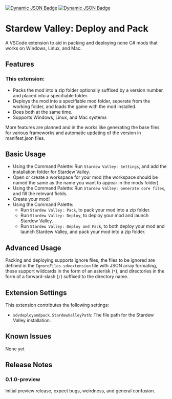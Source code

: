 [![Dynamic JSON Badge](https://img.shields.io/badge/dynamic/json?url=https%3A%2F%2Fraw.githubusercontent.com%2FAtlasV1224%2Fsdvdeployandpack%2Frefs%2Fheads%2Fmaster%2Fpackage.json&query=%24.version&label=Version&labelColor=%23333&color=%23555)](https://github.com/AtlasV1224/sdvdeployandpack/blob/master/CHANGELOG.md)
[![Dynamic JSON Badge](https://img.shields.io/badge/dynamic/json?url=https%3A%2F%2Fraw.githubusercontent.com%2FAtlasV1224%2Fsdvdeployandpack%2Frefs%2Fheads%2Fmaster%2Fpackage.json&query=%24.license&label=License&labelColor=%23333&color=%23555)](https://github.com/AtlasV1224/sdvdeployandpack/blob/master/LICENSE.txt)




# Stardew Valley: Deploy and Pack

A VSCode extension to aid in packing and deploying none C# mods that works on Windows, Linux, and Mac.


## Features

### This extension:
- Packs the mod into a zip folder optionally suffixed by a version number, and placed into a specifiable folder.
- Deploys the mod into a specifiable mod folder, seperate from the working folder, and loads the game with the mod installed.
- Does both at the same time.
- Supports Windows, Linux, and Mac systems

More features are planned and in the works like generating the base files for various frameworks and automatic updating of the version in manifest.json files.


## Basic Usage

- Using the Command Palette: Run `Stardew Valley: Settings`, and add the installation folder for Stardew Valley.
- Open or create a workspace for your mod (the workspace should be named the same as the name you want to appear in the mods folder).
- Using the Command Palette: Run `Stardew Valley: Generate core files`, and fill the relevant fields.
- Create your mod!
- Using the Command Palette: 
    - Run `Stardew Valley: Pack`, to pack your mod into a zip folder.
    - Run `Stardew Valley: Deploy`, to deploy your mod and launch Stardew Valley.
    - Run `Stardew Valley: Deploy and Pack`, to both deploy your mod and launch Stardew Valley, and pack your mod into a zip folder.


## Advanced Usage

Packing and deploying supports ignore files, the files to be ignored are defined in the `IgnoreFiles.sdvextension` file with JSON array formating, these support wildcards in the form of an asterisk (`*`), and directories in the form of a forward-slash (`/`) suffixed to the directory name.


## Extension Settings

This extension contributes the following settings:

* `sdvdeployandpack.StardewValleyPath`: The file path for the Stardew Valley installation.


## Known Issues

None yet


## Release Notes

### 0.1.0-preview

Initial preview release, expect bugs, weirdness, and general confusion.






